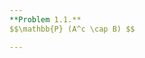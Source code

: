 ```yaml
---
**Problem 1.1.** 
$$\mathbb{P} (A^c \cap B) $$

---
```

<!--stackedit_data:
eyJoaXN0b3J5IjpbLTEyMDkwOTI0NDgsMTI3MzMxODIxM119
-->